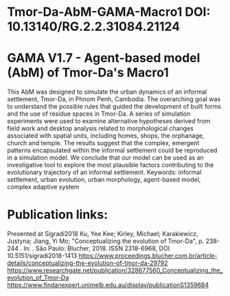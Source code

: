 # Tmor-Da-AbM-GAMA-Macro1 DOI: 10.13140/RG.2.2.31084.21124
# GAMA V1.7 - Agent-based model (AbM) of Tmor-Da's Macro1
This AbM was designed to simulate the urban dynamics of an informal settlement, Tmor-Da, in Phnom Penh, Cambodia. The overarching goal was to understand the possible rules that guided the development of built forms and the use of residue spaces in Tmor-Da. A series of simulation experiments were used to examine alternative hypotheses derived from field work and desktop analysis related to morphological changes associated with spatial units, including homes, shops, the orphanage, church and temple. The results suggest that the complex, emergent patterns encapsulated within the informal settlement could be reproduced in a simulation model. We conclude that our model can be used as an investigative tool to explore the most plausible factors contributing to the evolutionary trajectory of an informal settlement. 
Keywords: informal settlement, urban evolution, urban morphology, agent-based model, complex adaptive system
# Publication links:
Presented at Sigradi2018
Ku, Yee Kee; Kirley, Michael; Karakiewicz, Justyna; Jiang, Yi Mo; "Conceptualizing the evolution of Tmor-Da", p. 238-244 . In: . São Paulo: Blucher, 2018. 
ISSN 2318-6968, DOI 10.5151/sigradi2018-1413
https://www.proceedings.blucher.com.br/article-details/conceptualizing-the-evolution-of-tmor-da-29792
https://www.researchgate.net/publication/328677560_Conceptualizing_the_evolution_of_Tmor-Da
https://www.findanexpert.unimelb.edu.au/display/publicationS1359684
